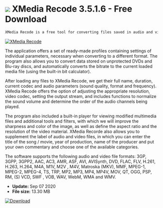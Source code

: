 # ![](https://cdn.softexe.net/static/icon/9/xmedia-recode-8344.png) XMedia Recode 3.5.1.6 - Free Download

```sh
XMedia Recode is a free tool for converting files saved in audio and video format. The application has all the most important functions for converting multimedia files and options supporting data processing for mobile devices such as iPhone, iPod, gaming consoles or mobile phones.
```
[![XMedia Recode](https://gallery.dpcdn.pl/imgc/Tools/8702/g_-_420x350_1.5_-_x20171027160709_0.png)](https://softexe.net/win/hobbies-lifestyle/mobile/xmedia-recode:hcdd.html)

The application offers a set of ready-made profiles containing settings of individual parameters, necessary when converting to a different format. The program also allows you to convert data stored on unprotected DVDs and Blu-ray discs, and automatically converts the bitrate to the current loaded media file (using the built-in bit calculator).
 
 
 After loading any files to XMedia Recode, we get their full name, duration, current codec and audio parameters (sound quality, format and frequency). XMedia Recode offers the option of adjusting the appropriate resolution, video codec, setting the output stream, and includes functions to normalize the sound volume and determine the order of the audio channels being played. 
 
 
 The program also included a built-in player for viewing modified multimedia files and additional tools and filters, with which we will improve the sharpness and color of the image, as well as define the aspect ratio and the resolution of the video material. XMedia Recorde also allows you to supplement the label of audio and video files, in which you can enter the title of the song / movie, year of production, name of the producer and put your own commentary and choose one of the available categories.
 
 
 The software supports the following audio and video file formats: 3GP, 3GPP, 3GPP2, AAC, AC3, AMR, ASF, AVI, AVISynth, DVD, FLAC, FLV, H.261, H.263, H.264, M4A, M1V, M2V , M4V, Matroska (MKV), MMF, MPEG-1, MPEG-2, MPEG-4, TS, TRP, MP2, MP3, MP4, MP4V, MOV, QT, OGG, PSP, RM, (S) VCD, SWF , VOB, WAV, WebM, WMA and WMV.


- **Update:** Sep 07 2020
- **File size:** 13.30 MB

[![Download](https://cdn.softexe.net/static/img/download.png)](https://softexe.net/win/hobbies-lifestyle/mobile/xmedia-recode:hcdd.html)

